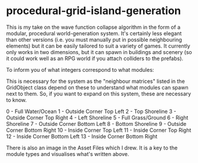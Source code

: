 # procedural-grid-island-generation
 
This is my take on the wave function collapse algorithm in the form of a modular, procedural world-generation system. 
It's certainly less elegant than other versions (i.e. you must manually put in possible neighbouring elements) but it can be easily tailored to suit a variety of games.
It currently only works in two dimensions, but it can spawn in buildings and scenery (so it could work well as an RPG world if you attach colliders to the prefabs).

 To inform you of what integers correspond to what modules:

 This is necessary for the system as the "neighbour matrices" listed in the GridObject class depend on these to understand what modules can spawn next to them. So, if you want to expand on this system, these are necessary to know.

 0 - Full Water/Ocean 
 1 - Outside Corner Top Left
 2 - Top Shoreline
 3 - Outside Corner Top Right
 4 - Left Shoreline
 5 - Full Grass/Ground
 6 - Right Shoreline
 7 - Outside Corner Bottom Left
 8 - Bottom Shoreline
 9 - Outside Corner Bottom Right
 10 - Inside Corner Top Left
 11 - Inside Corner Top Right
 12 - Inside Corner Bottom Left
 13 - Inside Corner Bottom Right

 There is also an image in the Asset Files which I drew. It is a key to the module types and visualises what's written above.